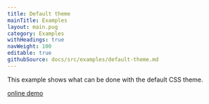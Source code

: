 ```yaml
---
title: Default theme
mainTitle: Examples
layout: main.pug
category: Examples
withHeadings: true
navWeight: 100
editable: true
githubSource: docs/src/examples/default-theme.md
---
```


This example shows what can be done with the default CSS theme.

[online demo](examples/default-theme/index.html)
